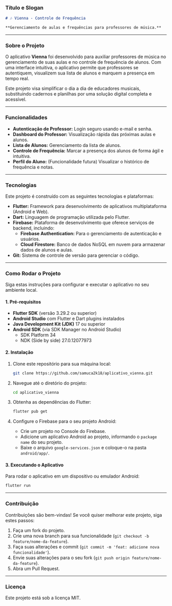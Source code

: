 

### Título e Slogan

```markdown
# 🎶 Vienna - Controle de Frequência

**Gerenciamento de aulas e frequências para professores de música.**
```

-----

### Sobre o Projeto

O aplicativo **Vienna** foi desenvolvido para auxiliar professores de música no gerenciamento de suas aulas e no controle de frequência de alunos. Com uma interface intuitiva, o aplicativo permite que professores se autentiquem, visualizem sua lista de alunos e marquem a presença em tempo real.

Este projeto visa simplificar o dia a dia de educadores musicais, substituindo cadernos e planilhas por uma solução digital completa e acessível.

-----

### Funcionalidades

  - **Autenticação de Professor:** Login seguro usando e-mail e senha.
  - **Dashboard do Professor:** Visualização rápida das próximas aulas e alunos.
  - **Lista de Alunos:** Gerenciamento da lista de alunos.
  - **Controle de Frequência:** Marcar a presença dos alunos de forma ágil e intuitiva.
  - **Perfil do Aluno:** (Funcionalidade futura) Visualizar o histórico de frequência e notas.

-----

### Tecnologias

Este projeto é construído com as seguintes tecnologias e plataformas:

  - **Flutter:** Framework para desenvolvimento de aplicativos multiplataforma (Android e Web).
  - **Dart:** Linguagem de programação utilizada pelo Flutter.
  - **Firebase:** Plataforma de desenvolvimento que oferece serviços de backend, incluindo:
      - **Firebase Authentication:** Para o gerenciamento de autenticação e usuários.
      - **Cloud Firestore:** Banco de dados NoSQL em nuvem para armazenar dados de alunos e aulas.
  - **Git:** Sistema de controle de versão para gerenciar o código.

-----

### Como Rodar o Projeto

Siga estas instruções para configurar e executar o aplicativo no seu ambiente local.

#### 1\. Pré-requisitos

  - **Flutter SDK** (versão 3.29.2 ou superior)
  - **Android Studio** com Flutter e Dart plugins instalados
  - **Java Development Kit (JDK)** 17 ou superior
  - **Android SDK** (via SDK Manager no Android Studio)
      - SDK Platform 34
      - NDK (Side by side) 27.0.12077973

#### 2\. Instalação

1.  Clone este repositório para sua máquina local:

    ```bash
    git clone https://github.com/samuca2k18/aplicativo_vienna.git
    ```

2.  Navegue até o diretório do projeto:

    ```bash
    cd aplicativo_vienna
    ```

3.  Obtenha as dependências do Flutter:

    ```bash
    flutter pub get
    ```

4.  Configure o Firebase para o seu projeto Android:

      - Crie um projeto no Console do Firebase.
      - Adicione um aplicativo Android ao projeto, informando o `package name` do seu projeto.
      - Baixe o arquivo `google-services.json` e coloque-o na pasta `android/app/`.

#### 3\. Executando o Aplicativo

Para rodar o aplicativo em um dispositivo ou emulador Android:

```bash
flutter run
```

-----

### Contribuição

Contribuições são bem-vindas\! Se você quiser melhorar este projeto, siga estes passos:

1.  Faça um fork do projeto.
2.  Crie uma nova branch para sua funcionalidade (`git checkout -b feature/nome-da-feature`).
3.  Faça suas alterações e commit (`git commit -m 'feat: adicione nova funcionalidade'`).
4.  Envie suas alterações para o seu fork (`git push origin feature/nome-da-feature`).
5.  Abra um Pull Request.

-----

### Licença

Este projeto está sob a licença MIT.

```
```
